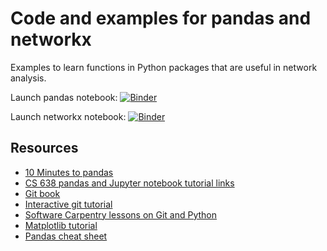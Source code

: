 # Code and examples for pandas and networkx
Examples to learn functions in Python packages that are useful in network analysis.

Launch pandas notebook: [![Binder](https://mybinder.org/badge_logo.svg)](https://mybinder.org/v2/gh/gitter-lab/network-notebook-examples/HEAD?filepath=exercises%2Fexplore_class_data.ipynb)

Launch networkx notebook: [![Binder](https://mybinder.org/badge_logo.svg)](https://mybinder.org/v2/gh/gitter-lab/network-notebook-examples/HEAD?filepath=exercises%2Fexplore_networks.ipynb)

## Resources
- [10 Minutes to pandas](http://pandas.pydata.org/pandas-docs/stable/10min.html)
- [CS 638 pandas and Jupyter notebook tutorial links](https://sites.google.com/site/anhaidgroup/courses/cs-638-fall-2016/resources)
- [Git book](https://git-scm.com/book/en/v2)
- [Interactive git tutorial](http://try.github.io/)
- [Software Carpentry lessons on Git and Python](http://software-carpentry.org/lessons/)
- [Matplotlib tutorial](http://jakevdp.github.io/mpl_tutorial/tutorial_pages/tut1.html)
- [Pandas cheat sheet](https://github.com/pandas-dev/pandas/blob/master/doc/cheatsheet/Pandas_Cheat_Sheet.pdf)
